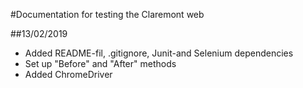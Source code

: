 #Documentation for testing the Claremont web

##13/02/2019
* Added README-fil, .gitignore, Junit-and Selenium dependencies
* Set up "Before" and "After" methods
* Added ChromeDriver